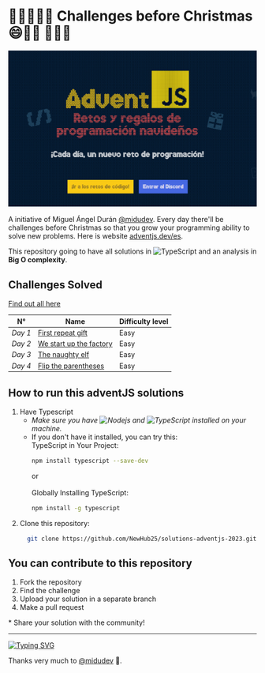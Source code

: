 # 🎀🎁🎄🎄🎄 Challenges before Christmas 😄🎅🫎 🎄🎄🎄

<a href="https://adventjs.dev/es"><img src="https://github.com/NewHub25/solutions-adventjs-2023/blob/main/assets/adventjs-img.png"></a>

<p>A initiative of Miguel Ángel Durán <a href="https://github.com/midudev">@midudev</a>. Every day there'll be challenges before Christmas so that you grow your programming ability to solve new problems. Here is website <a href="https://adventjs.dev/es">adventjs.dev/es</a>.
</p>
<p>This repository going to have all solutions in <img alt="TypeScript" src="https://img.shields.io/badge/-TypeScript-007ACC?style=flat-square&logo=typescript&logoColor=white" /> and an analysis in <strong>Big O complexity</strong>.
</p>

## Challenges Solved

<a href="https://github.com/NewHub25/solutions-adventjs-2023/tree/main/challenges">Find out all here</a>

| N° | Name | Difficulty level |
|---|---|---|
| <i>Day 1</i> | <a href="https://github.com/NewHub25/solutions-adventjs-2023/blob/main/challenges/challenge-01.ts">First repeat gift</a> | Easy |
| <i>Day 2</i> | <a href="https://github.com/NewHub25/solutions-adventjs-2023/blob/main/challenges/challenge-02.ts">We start up the factory | Easy |
| <i>Day 3</i> | <a href="https://github.com/NewHub25/solutions-adventjs-2023/blob/main/challenges/challenge-03.ts">The naughty elf | Easy |
| <i>Day 4</i> | <a href="https://github.com/NewHub25/solutions-adventjs-2023/blob/main/challenges/challenge-04.ts">Flip the parentheses | Easy |

## How to run this adventJS solutions

<ol>
<li>Have Typescript
<ul>
<li><i>Make sure you have <img alt="Nodejs" src="https://img.shields.io/badge/-Nodejs-43853d?style=flat-square&logo=Node.js&logoColor=white" /> and <img alt="TypeScript" src="https://img.shields.io/badge/-TypeScript-007ACC?style=flat-square&logo=typescript&logoColor=white" /> installed on your machine.</i></li>
<li>If you don't have it installed, you can try this:
<br />
TypeScript in Your Project:

```bash
npm install typescript --save-dev
```

or
<br />
<br />
Globally Installing TypeScript:

```bash
npm install -g typescript
```

</li>
</ul>
</li>
<li>Clone this repository:

```bash
  git clone https://github.com/NewHub25/solutions-adventjs-2023.git
```

</li>
</ol>

## You can contribute to this repository

<ol>
    <li>Fork the repository</li>
    <li>Find the challenge</li>
    <li>Upload your solution in a separate branch</li>
    <li>Make a pull request</li>
</ol>
    * Share your solution with the community!<br />
<hr />

[![Typing SVG](https://readme-typing-svg.demolab.com?font=Fira+Code&weight=700&size=32&duration=7000&pause=1000&color=079D00&background=CD0500&center=true&vCenter=true&random=false&width=700&lines=Advent+JavaScript)](https://git.io/typing-svg)

Thanks very much to [@midudev](https://github.com/midudev) 🎁.

